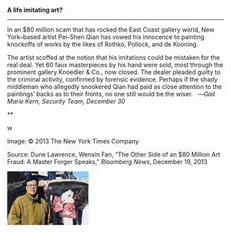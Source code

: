**A life imitating art?**

****

In an \$80 million scam that has rocked the East Coast gallery world, New York–based artist Pei-Shen Qian has vowed his innocence to painting knockoffs of works by the likes of Rothko, Pollock, and de Kooning. 

The artist scoffed at the notion that his imitations could be mistaken for the real deal. Yet 60 faux masterpieces by his hand were sold, most through the prominent gallery Knoedler & Co., now closed. The dealer pleaded guilty to the criminal activity, confirmed by forensic evidence. Perhaps if the shady middleman who allegedly snookered Qian had paid as close attention to the paintings’ backs as to their fronts, no one still would be the wiser.   —*Gail Marie Kern, Security Team, December 30*

**

w

Image: © 2013 The New York Times Company

Source: Dune Lawrence, Wenxin Fan, “The Other Side of an \$80 Million Art Fraud: A Master Forger Speaks,” *Bloomberg News*, December 19, 2013

![](../images/13-12-30_2012.76a-c_forgeryEDIT-1.jpeg)
